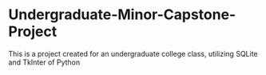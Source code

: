 # Undergraduate-Minor-Capstone-Project
This is a project created for an undergraduate college class, utilizing SQLite and TkInter of Python
